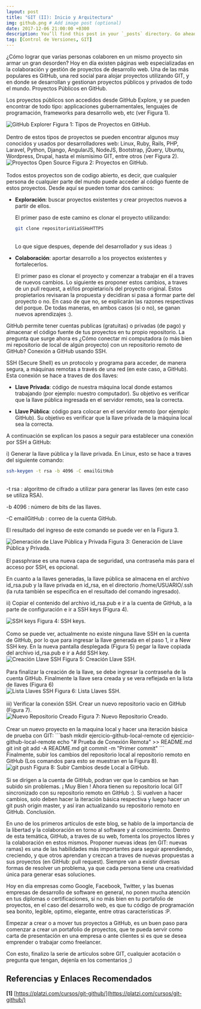 ```yaml
---
layout: post
title: "GIT (II): Inicio y Arquitectura"
img: github.png # Add image post (optional)
date: 2017-12-06 21:00:00 +0300
description: You’ll find this post in your `_posts` directory. Go ahead and edit it and re-build the site to see your changes. # Add post description (optional)
tag: [Control de Versiones, GIT]
---
```

¿Cómo lograr que varias personas colaboren en un mismo proyecto sin armar un gran desorden? Hoy en día existen páginas web especializadas en la colaboración y gestión de proyectos de desarrollo web. Una de las más populares es GitHub, una red social para alojar proyectos utilizando GIT, y en donde se desarrollan y gestionan proyectos públicos y privados de todo el mundo.
Proyectos Públicos en GitHub.

Los proyectos públicos son accedidos desde GitHub Explore, y se pueden encontrar de todo tipo: applicaciones gubernamentales, lenguajes de programación, frameworks para desarrollo web, etc (ver Figura 1).

<div class="img_post_container">
<img class="img_post" src="https://imgur.com/upfb4ey.png" alt="GitHub Explorer">
Figura 1: Tipos de Proyectos en GitHub.
</div>
<br/>
Dentro de estos tipos de proyectos se pueden encontrar algunos muy conocidos y usados por desarrolladores web: Linux, Ruby, Rails, PHP, Laravel, Python, Django, AngularJS, NodeJS, Bootstrap, jQuery, Ubuntu, Wordpress, Drupal, hasta el mismisimo GIT, entre otros (ver Figura 2).

<div class="img_post_container">
<img class="img_post" src="https://imgur.com/CBJSSJ7.png" alt="Proyectos Open Source">
Figura 2: Proyectos en GitHub.
</div>
<br/>
Todos estos proyectos son de codigo abierto, es decir, que cualquier persona de cualquier parte del mundo puede acceder al código fuente de estos proyectos. Desde aquí se pueden tomar dos caminos:

* **Exploración**: buscar proyectos existentes y crear proyectos nuevos a partir de ellos.

    El primer paso de este camino es clonar el proyecto utilizando:
    ```bash
    git clone repositorioViaSSHoHTTPS
    ```
    <br/>
    Lo que sigue despues, depende del desarrollador y sus ideas :)

* **Colaboración**: aportar desarrollo a los proyectos existentes y fortalecerlos.

    El primer paso es clonar el proyecto y comenzar a trabajar en él a traves de nuevos cambios. Lo siguiente es proponer estos cambios, a traves de un pull request, a el/los propietario/s del proyecto original. Estos propietarios revisaran la propuesta y decidiran si pasa a formar parte del proyecto o no. En caso de que no, se explicarán las razones respectivas del porque. De todas maneras, en ambos casos (si o no), se ganan nuevos aprendizajes :).

GitHub permite tener cuentas publicas (gratuitas) o privadas (de pago) y almacenar el código fuente de tus proyectos en tu propio repositorio. La pregunta que surge ahora es ¿Cómo conectar mi computadora (o más bien mi repositorio de local de algún proyecto) con un repositorio remoto de GitHub?
Conexión a GitHub usando SSH.

SSH (Secure Shell) es un protocolo y programa para acceder, de manera segura, a máquinas remotas a través de una red (en este caso, a GitHub). Esta conexión se hace a traves de dos llaves:

* **Llave Privada**: código de nuestra máquina local donde estamos trabajando (por ejemplo: nuestro computador). Su objetivo es verificar que la llave pública ingresada en el servidor remoto, sea la correcta.

* **Llave Pública**: código para colocar en el servidor remoto (por ejemplo: GitHub). Su objetivo es verificar que la llave privada de la máquina local sea la correcta.

A continuación se explican los pasos a seguir para establecer una conexión por SSH a GitHub:

i) Generar la llave pública y la llave privada. En Linux, esto se hace a traves del siguiente comando:
```bash
ssh-keygen -t rsa -b 4096 -C emailGitHub
```
<br/>
-t rsa : algoritmo de cifrado a utilizar para generar las llaves (en este caso se utiliza RSA).

-b 4096 : número de bits de las llaves.

-C emailGitHub : correo de la cuenta GitHub.

El resultado del ingreso de este comando se puede ver en la Figura 3.

<div class="img_post_container">
<img class="img_post" src="https://imgur.com/7KBVynD.png" alt="Generación de Llave Pública y Privada">
Figura 3: Generación de Llave Pública y Privada.
</div>
<br/>
El passphrase es una nueva capa de seguridad, una contraseña más para el acceso por SSH, es opcional.

En cuanto a la llaves generadas, la llave pública se almacena en el archivo id_rsa.pub y la llave privada en id_rsa, en el directorio /home/USUARIO/.ssh (la ruta también se especifica en el resultado del comando ingresado).

ii) Copiar el contenido del archivo id_rsa.pub e ir a la cuenta de GitHub, a la parte de configuración e ir a SSH keys (Figura 4).

<div class="img_post_container">
<img class="img_post" src="https://imgur.com/LOO8BbP.png" alt="SSH keys">
Figura 4: SSH keys.
</div>
<br/>
Como se puede ver, actualmente no existe ninguna llave SSH en la cuenta de GitHub, por lo que para ingresar la llave generada en el paso 1, ir a New SSH key. En la nueva pantalla desplegada (Figura 5) pegar la llave copiada del archivo id_rsa.pub e ir a Add SSH key.

<div class="img_post_container">
<img class="img_post" src="https://imgur.com/kfbtQXE.png" alt="Creación Llave SSH">
Figura 5: Creación Llave SSH.
</div>
<br/>
Para finalizar la creación de la llave, se debe ingresar la contraseña de la cuenta GitHub. Finalmente la llave sera creada y se vera reflejada en la lista de llaves (Figura 6)

<div class="img_post_container">
<img class="img_post" src="https://imgur.com/RoyLonl.png" alt="Lista Llaves SSH">
Figura 6: Lista Llaves SSH.
</div>
<br/>
iii) Verificar la conexión SSH. Crear un nuevo repositorio vacio en GitHub (Figura 7).

<div class="img_post_container">
<img class="img_post" src="https://imgur.com/ZktZ8z7.png" alt="Nuevo Repositorio Creado">
Figura 7: Nuevo Repositorio Creado.
</div>
<br/>
Crear un nuevo proyecto en la maquina local y hacer una iteración básica de prueba con GIT:
```bash
mkdir ejercicio-github-local-remote
cd ejercicio-github-local-remote
echo "# Prueba de Conexión Remota" >> README.md
git init
git add -A README.md
git commit -m "Primer commit"
```
<br/>
Finalmente, subir los cambios del repositorio local al repositorio remoto en GitHub (Los comandos para esto se muestran en la Figura 8).

<div class="img_post_container">
<img class="img_post" src="https://imgur.com/jFAtf3m.png" alt="git push">
Figura 8: Subir Cambios desde Local a GitHub.
</div>
<br/>
Si se dirigen a la cuenta de GitHub, podran ver que lo cambios se han subido sin problemas. ¡ Muy Bien ! Ahora tienen su repositorio local GIT sincronizado con su repositorio remoto en GitHub :). Si vuelven a hacer cambios, solo deben hacer la iteración básica respectiva y luego hacer un git push origin master, y así iran actualizando su repositorio remoto en GitHub.
Conclusión.

En uno de los primeros artículos de este blog, se hablo de la importancia de la libertad y la colaboración en torno al software y al conocimiento. Dentro de esta temática, GitHub, a traves de su web, fomenta los proyectos libres y la colaboración en estos mismos. Proponer nuevas ideas (en GIT: nuevas ramas) es una de las habilidades más importantes para seguir aprendiendo, creciendo, y que otros aprendan y crezcan a traves de nuevas propuestas a sus proyectos (en GitHub: pull request). Siempre van a existir diversas formas de resolver un problema, ya que cada persona tiene una creatividad única para generar esas soluciones.

Hoy en día empresas como Google, Facebook, Twitter, y las buenas empresas de desarrollo de software en general, no ponen mucha atención en tus diplomas o certificaciones, si no más bien en tu portafolio de proyectos, en el caso del desarrollo web, es que tu código de programación sea bonito, legible, optimo, elegante, entre otras características :P.

Empezar a crear o a mover tus proyectos a GitHub, es un buen paso para comenzar a crear un portafolio de proyectos, que te pueda servir como carta de presentación en una empresa o ante clientes si es que se desea emprender o trabajar como freelancer.

Con esto, finalizo la serie de artículos sobre GIT, cualquier acotación o pregunta que tengan, dejenla en los comentarios ;)

## Referencias y Enlaces Recomendados

**[1]** [https://platzi.com/cursos/git-github/](https://platzi.com/cursos/git-github/)

